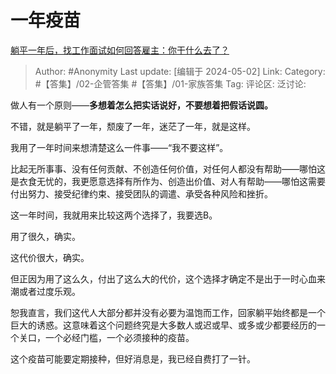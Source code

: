 # 一年疫苗
[躺平一年后，找工作面试如何回答雇主：你干什么去了？](https://www.zhihu.com/question/654134898/answer/3485123291)

> Author: #Anonymity
> Last update: [编辑于 2024-05-02]
> Link:
> Category: #【答集】/02-企管答集 #【答集】/01-家族答集 
> Tag: 
> 评论区:
> 泛讨论:

做人有一个原则——**多想着怎么把实话说好，不要想着把假话说圆。**

不错，就是躺平了一年，颓废了一年，迷茫了一年，就是这样。

我用了一年时间来想清楚这么一件事——“我不要这样”。

比起无所事事、没有任何贡献、不创造任何价值，对任何人都没有帮助——哪怕这是衣食无忧的，我更愿意选择有所作为、创造出价值、对人有帮助——哪怕这需要付出努力、接受纪律约束、接受团队的调遣、承受各种风险和挫折。

这一年时间，我就用来比较这两个选择了，我要选B。

用了很久，确实。

这代价很大，确实。

但正因为用了这么久，付出了这么大的代价，这个选择才确定不是出于一时心血来潮或者过度乐观。

恕我直言，我们这代人大部分都并没有必要为温饱而工作，回家躺平始终都是一个巨大的诱惑。这意味着这个问题终究是大多数人或迟或早、或多或少都要经历的一个关口，一个必经门槛，一个必须接种的疫苗。

这个疫苗可能要定期接种，但好消息是，我已经自费打了一针。